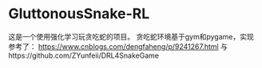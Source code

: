 # GluttonousSnake-RL
这是一个使用强化学习玩贪吃蛇的项目。
贪吃蛇环境基于gym和pygame，实现参考了：
https://www.cnblogs.com/dengfaheng/p/9241267.html
与https://github.com/ZYunfeii/DRL4SnakeGame
